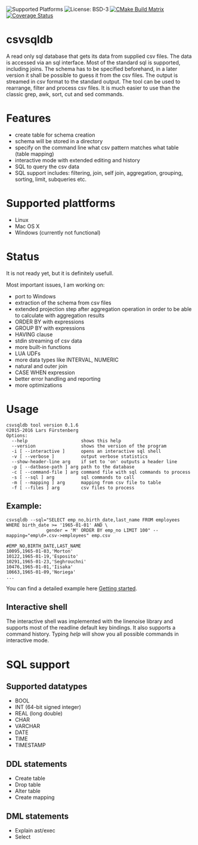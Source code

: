![Supported Platforms](https://img.shields.io/badge/platform-macOS%20%7C%20Linux%20%7C-blue.svg)
![License: BSD-3](https://img.shields.io/badge/License-BSD3-blue.svg)
[![CMake Build Matrix](https://github.com/fuersten/csvsqldb/workflows/CMake%20Build%20Matrix/badge.svg?branch=modernize)](https://github.com/fuersten/csvsqldb/actions)
[![Coverage Status](https://coveralls.io/repos/github/fuersten/csvsqldb/badge.svg?branch=main)](https://coveralls.io/github/fuersten/csvsqldb?branch=main)

# csvsqldb
A read only sql database that gets its data from supplied csv files.
The data is accessed via an sql interface.
Most of the standard sql is supported, including joins.
The schema has to be specified beforehand, in a later version it shall be possible to guess it from the csv files.
The output is streamed in csv format to the standard output.
The tool can be used to rearrange, filter and process csv files.
It is much easier to use than the classic grep, awk, sort, cut and sed commands.

# Features
- create table for schema creation
- schema will be stored in a directory
- specify on the command line what csv pattern matches what table (table mapping)
- interactive mode with extended editing and history
- SQL to query the csv data
- SQL support includes: filtering, join, self join, aggregation, grouping, sorting, limit, subqueries etc.

# Supported plattforms
- Linux
- Mac OS X
- Windows (currently not functional)

# Status
It is not ready yet, but it is definitely usefull.

Most important issues, I am working on:
- port to Windows
- extraction of the schema from csv files
- extended projection step after aggregation operation in order to be able to calculate with aggregation results
- ORDER BY with expressions
- GROUP BY with expressions
- HAVING clause
- stdin streaming of csv data
- more built-in functions
- LUA UDFs
- more data types like INTERVAL, NUMERIC
- natural and outer join
- CASE WHEN expression
- better error handling and reporting
- more optimizations

# Usage

```
csvsqldb tool version 0.1.6
©2015-2016 Lars Fürstenberg
Options:
  --help                    shows this help
  --version                 shows the version of the program
  -i [ --interactive ]      opens an interactive sql shell
  -v [ --verbose ]          output verbose statistics
  --show-header-line arg    if set to 'on' outputs a header line
  -p [ --datbase-path ] arg path to the database
  -c [ --command-file ] arg command file with sql commands to process
  -s [ --sql ] arg          sql commands to call
  -m [ --mapping ] arg      mapping from csv file to table
  -f [ --files ] arg        csv files to process
```

## Example:

```
csvsqldb --sql="SELECT emp_no,birth_date,last_name FROM employees WHERE birth_date >= '1965-01-01' AND \
               gender = 'M' ORDER BY emp_no LIMIT 100" --mapping="emp\d+.csv->employees" emp.csv

#EMP_NO,BIRTH_DATE,LAST_NAME
10095,1965-01-03,'Morton'
10122,1965-01-19,'Esposito'
10291,1965-01-23,'Seghrouchni'
10476,1965-01-01,'Iisaka'
10663,1965-01-09,'Noriega'
...
```

You can find a detailed example here [Getting started](https://github.com/fuersten/csvsqldb/wiki/Getting-started).

## Interactive shell
The interactive shell was implemented with the linenoise library and supports most of the readline default key bindings.
It also supports a command history. Typing _help_ will show you all possible commands in interactive mode.

# SQL support
## Supported datatypes
- BOOL
- INT (64-bit signed integer)
- REAL (long double)
- CHAR
- VARCHAR
- DATE
- TIME
- TIMESTAMP

## DDL statements
- Create table
- Drop table
- Alter table
- Create mapping

## DML statements
- Explain ast/exec
- Select
